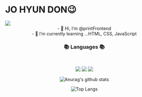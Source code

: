   # JO HYUN DON😉
<img src="https://capsule-render.vercel.app/api?type=waving&color=timeAuto&height=300&section=header&text=Donny%20Github&fontSize=50" />

<div align="center">
  - 👋 Hi, I’m @printFrontend</br>
  - 🌱 I’m currently learning ...HTML, CSS, JavaScript


  <h3 align="center"><b>📚 Languages 📚</b></h3>
  </br>
  <p align="center">
  <img src="https://img.shields.io/badge/HTML-orange?style=flat&logo=HTML5&logoColor=E34F26"/>
  <img src="https://img.shields.io/badge/CSS-blue?style=flat&logo=CSS3&logoColor=1572B6"/>
  <img src="https://img.shields.io/badge/javascirpt-yellow?style=flat&logo=JavaScript&logoColor=F7DF1E"/>
  <p>
  
   ![Anurag's github stats](https://github-readme-stats.vercel.app/api?username=printFrontend&show_icons=true&theme=tokyonight)

  ![Top Langs](https://github-readme-stats.vercel.app/api/top-langs/?username=printFrontend&layout=compact&theme=tokyonight)
</div>
